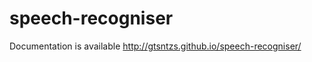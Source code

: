 speech-recogniser
=================

Documentation is available http://gtsntzs.github.io/speech-recogniser/
 
